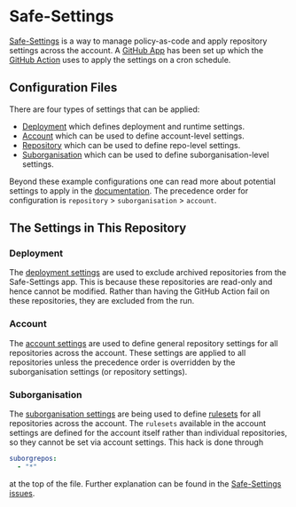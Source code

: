 # Safe-Settings

[Safe-Settings](https://github.com/github/safe-settings) is a way to manage
policy-as-code and apply repository settings across the account. A
[GitHub App](https://github.com/apps/paddyroddy-safe-settings) has been set up
which the [GitHub Action](../.github/workflows/safe-settings.yaml) uses to apply
the settings on a cron schedule.

## Configuration Files

There are four types of settings that can be applied:

- [Deployment](https://raw.githubusercontent.com/github/safe-settings/refs/heads/main-enterprise/docs/sample-settings/sample-deployment-settings.yml)
  which defines deployment and runtime settings.
- [Account](https://raw.githubusercontent.com/github/safe-settings/refs/heads/main-enterprise/docs/sample-settings/settings.yml)
  which can be used to define account-level settings.
- [Repository](https://raw.githubusercontent.com/github/safe-settings/refs/heads/main-enterprise/docs/sample-settings/repo.yml)
  which can be used to define repo-level settings.
- [Suborganisation](https://raw.githubusercontent.com/github/safe-settings/refs/heads/main-enterprise/docs/sample-settings/suborg.yml)
  which can be used to define suborganisation-level settings.

Beyond these example configurations one can read more about potential settings
to apply in the
[documentation](https://github.com/github/safe-settings/tree/main-enterprise/docs/github-settings).
The precedence order for configuration is `repository` > `suborganisation` >
`account`.

## The Settings in This Repository

### Deployment

The [deployment settings](deployment.yaml) are used to exclude archived
repositories from the Safe-Settings app. This is because these repositories are
read-only and hence cannot be modified. Rather than having the GitHub Action
fail on these repositories, they are excluded from the run.

### Account

The [account settings](account.yaml) are used to define general repository
settings for all repositories across the account. These settings are applied to
all repositories unless the precedence order is overridden by the
suborganisation settings (or repository settings).

### Suborganisation

The [suborganisation settings](suborgs/rulesets.yaml) are being used to define
[rulesets](https://docs.github.com/en/repositories/configuring-branches-and-merges-in-your-repository/managing-rulesets/about-rulesets)
for all repositories across the account. The `rulesets` available in the account
settings are defined for the account itself rather than individual repositories,
so they cannot be set via account settings. This hack is done through

```yaml
suborgrepos:
  - "*"
```

at the top of the file. Further explanation can be found in the
[Safe-Settings issues](https://github.com/github/safe-settings/issues/553#issuecomment-2552578978).
